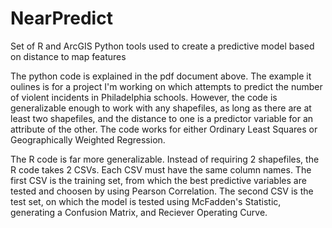 # NearPredict
Set of R and ArcGIS Python tools used to create a predictive model based on distance to map features

The python code is explained in the pdf document above. The example it oulines is for a project I'm working on which attempts to predict 
the number of violent incidents in Philadelphia schools. However, the code is generalizable enough to work with any shapefiles, as long as there
are at least two shapefiles, and the distance to one is a predictor variable for an attribute of the other. The code works for either Ordinary Least Squares or 
Geographically Weighted Regression.

The R code is far more generalizable. Instead of requiring 2 shapefiles, the R code takes 2 CSVs. 
Each CSV must have the same column names. The first CSV is the training set, from which the best predictive variables are tested and choosen by using Pearson Correlation.
The second CSV is the test set, on which the model is tested using McFadden's Statistic, generating a Confusion Matrix, and Reciever Operating Curve.
